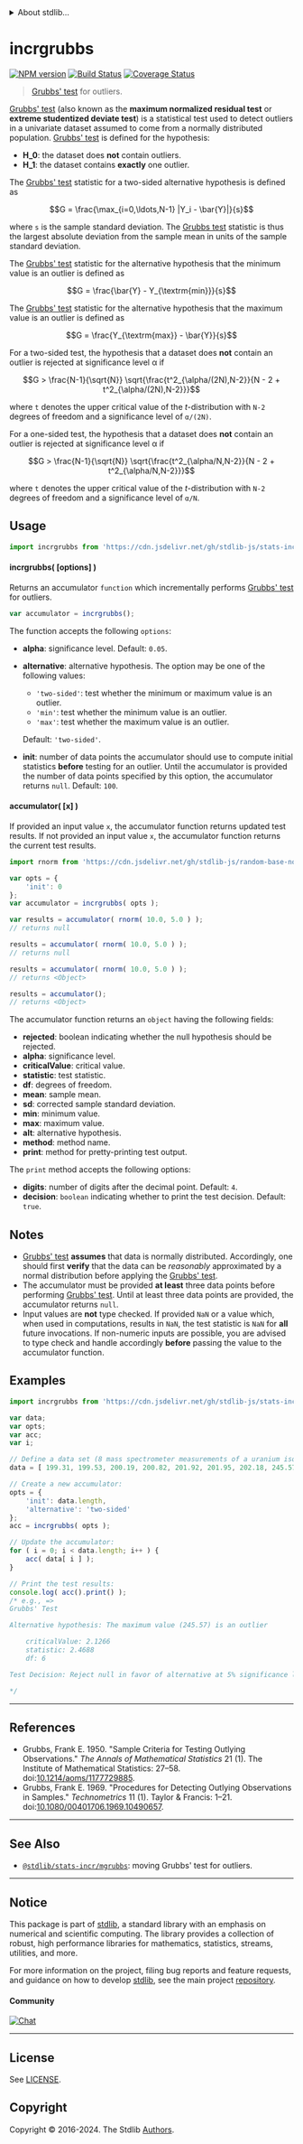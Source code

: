 <!--

@license Apache-2.0

Copyright (c) 2018 The Stdlib Authors.

Licensed under the Apache License, Version 2.0 (the "License");
you may not use this file except in compliance with the License.
You may obtain a copy of the License at

   http://www.apache.org/licenses/LICENSE-2.0

Unless required by applicable law or agreed to in writing, software
distributed under the License is distributed on an "AS IS" BASIS,
WITHOUT WARRANTIES OR CONDITIONS OF ANY KIND, either express or implied.
See the License for the specific language governing permissions and
limitations under the License.

-->


<details>
  <summary>
    About stdlib...
  </summary>
  <p>We believe in a future in which the web is a preferred environment for numerical computation. To help realize this future, we've built stdlib. stdlib is a standard library, with an emphasis on numerical and scientific computation, written in JavaScript (and C) for execution in browsers and in Node.js.</p>
  <p>The library is fully decomposable, being architected in such a way that you can swap out and mix and match APIs and functionality to cater to your exact preferences and use cases.</p>
  <p>When you use stdlib, you can be absolutely certain that you are using the most thorough, rigorous, well-written, studied, documented, tested, measured, and high-quality code out there.</p>
  <p>To join us in bringing numerical computing to the web, get started by checking us out on <a href="https://github.com/stdlib-js/stdlib">GitHub</a>, and please consider <a href="https://opencollective.com/stdlib">financially supporting stdlib</a>. We greatly appreciate your continued support!</p>
</details>

# incrgrubbs

[![NPM version][npm-image]][npm-url] [![Build Status][test-image]][test-url] [![Coverage Status][coverage-image]][coverage-url] <!-- [![dependencies][dependencies-image]][dependencies-url] -->

> [Grubbs' test][grubbs-test] for outliers.

<section class="intro">

[Grubbs' test][grubbs-test] (also known as the **maximum normalized residual test** or **extreme studentized deviate test**) is a statistical test used to detect outliers in a univariate dataset assumed to come from a normally distributed population. [Grubbs' test][grubbs-test] is defined for the hypothesis:

-   **H_0**: the dataset does **not** contain outliers.
-   **H_1**: the dataset contains **exactly** one outlier.

The [Grubbs' test][grubbs-test] statistic for a two-sided alternative hypothesis is defined as

<!-- <equation class="equation" label="eq:grubbs_test_statistic" align="center" raw="G = \frac{\max_{i=0,\ldots,N-1} |Y_i - \bar{Y}|}{s}" alt="Grubbs' test statistic."> -->

```math
G = \frac{\max_{i=0,\ldots,N-1} |Y_i - \bar{Y}|}{s}
```

<!-- <div class="equation" align="center" data-raw-text="G = \frac{\max_{i=0,\ldots,N-1} |Y_i - \bar{Y}|}{s}" data-equation="eq:grubbs_test_statistic">
    <img src="https://cdn.jsdelivr.net/gh/stdlib-js/stdlib@d6af7da0801d2116a9507668d13ef7bf607fd275/lib/node_modules/@stdlib/stats/incr/grubbs/docs/img/equation_grubbs_test_statistic.svg" alt="Grubbs' test statistic.">
    <br>
</div> -->

<!-- </equation> -->

where `s` is the sample standard deviation. The [Grubbs test][grubbs-test] statistic is thus the largest absolute deviation from the sample mean in units of the sample standard deviation.

The [Grubbs' test][grubbs-test] statistic for the alternative hypothesis that the minimum value is an outlier is defined as

<!-- <equation class="equation" label="eq:grubbs_test_statistic_min" align="center" raw="G = \frac{\bar{Y} - Y_{\textrm{min}}}{s}" alt="Grubbs' test statistic for testing whether the minimum value is an outlier."> -->

```math
G = \frac{\bar{Y} - Y_{\textrm{min}}}{s}
```

<!-- <div class="equation" align="center" data-raw-text="G = \frac{\bar{Y} - Y_{\textrm{min}}}{s}" data-equation="eq:grubbs_test_statistic_min">
    <img src="https://cdn.jsdelivr.net/gh/stdlib-js/stdlib@d6af7da0801d2116a9507668d13ef7bf607fd275/lib/node_modules/@stdlib/stats/incr/grubbs/docs/img/equation_grubbs_test_statistic_min.svg" alt="Grubbs' test statistic for testing whether the minimum value is an outlier.">
    <br>
</div> -->

<!-- </equation> -->

The [Grubbs' test][grubbs-test] statistic for the alternative hypothesis that the maximum value is an outlier is defined as

<!-- <equation class="equation" label="eq:grubbs_test_statistic_max" align="center" raw="G = \frac{Y_{\textrm{max}} - \bar{Y}}{s}" alt="Grubbs' test statistic for testing whether the maximum value is an outlier."> -->

```math
G = \frac{Y_{\textrm{max}} - \bar{Y}}{s}
```

<!-- <div class="equation" align="center" data-raw-text="G = \frac{Y_{\textrm{max}} - \bar{Y}}{s}" data-equation="eq:grubbs_test_statistic_max">
    <img src="https://cdn.jsdelivr.net/gh/stdlib-js/stdlib@d6af7da0801d2116a9507668d13ef7bf607fd275/lib/node_modules/@stdlib/stats/incr/grubbs/docs/img/equation_grubbs_test_statistic_max.svg" alt="Grubbs' test statistic for testing whether the maximum value is an outlier.">
    <br>
</div> -->

<!-- </equation> -->

For a two-sided test, the hypothesis that a dataset does **not** contain an outlier is rejected at significance level α if

<!-- <equation class="equation" label="eq:grubbs_test_two_sided" align="center" raw="G > \frac{N-1}{\sqrt{N}} \sqrt{\frac{t^2_{\alpha/(2N),N-2}}{N - 2 + t^2_{\alpha/(2N),N-2}}}" alt="Two-sided Grubbs' test."> -->

```math
G > \frac{N-1}{\sqrt{N}} \sqrt{\frac{t^2_{\alpha/(2N),N-2}}{N - 2 + t^2_{\alpha/(2N),N-2}}}
```

<!-- <div class="equation" align="center" data-raw-text="G > \frac{N-1}{\sqrt{N}} \sqrt{\frac{t^2_{\alpha/(2N),N-2}}{N - 2 + t^2_{\alpha/(2N),N-2}}}" data-equation="eq:grubbs_test_two_sided">
    <img src="https://cdn.jsdelivr.net/gh/stdlib-js/stdlib@d6af7da0801d2116a9507668d13ef7bf607fd275/lib/node_modules/@stdlib/stats/incr/grubbs/docs/img/equation_grubbs_test_two_sided.svg" alt="Two-sided Grubbs' test.">
    <br>
</div> -->

<!-- </equation> -->

where `t` denotes the upper critical value of the _t_-distribution with `N-2` degrees of freedom and a significance level of `α/(2N)`.

For a one-sided test, the hypothesis that a dataset does **not** contain an outlier is rejected at significance level α if

<!-- <equation class="equation" label="eq:grubbs_test_one_sided" align="center" raw="G > \frac{N-1}{\sqrt{N}} \sqrt{\frac{t^2_{\alpha/N,N-2}}{N - 2 + t^2_{\alpha/N,N-2}}}" alt="One-sided Grubbs' test."> -->

```math
G > \frac{N-1}{\sqrt{N}} \sqrt{\frac{t^2_{\alpha/N,N-2}}{N - 2 + t^2_{\alpha/N,N-2}}}
```

<!-- <div class="equation" align="center" data-raw-text="G > \frac{N-1}{\sqrt{N}} \sqrt{\frac{t^2_{\alpha/N,N-2}}{N - 2 + t^2_{\alpha/N,N-2}}}" data-equation="eq:grubbs_test_one_sided">
    <img src="https://cdn.jsdelivr.net/gh/stdlib-js/stdlib@d6af7da0801d2116a9507668d13ef7bf607fd275/lib/node_modules/@stdlib/stats/incr/grubbs/docs/img/equation_grubbs_test_one_sided.svg" alt="One-sided Grubbs' test.">
    <br>
</div> -->

<!-- </equation> -->

where `t` denotes the upper critical value of the _t_-distribution with `N-2` degrees of freedom and a significance level of `α/N`.

</section>

<!-- /.intro -->



<section class="usage">

## Usage

```javascript
import incrgrubbs from 'https://cdn.jsdelivr.net/gh/stdlib-js/stats-incr-grubbs@v0.2.0-deno/mod.js';
```

#### incrgrubbs( \[options] )

Returns an accumulator `function` which incrementally performs [Grubbs' test][grubbs-test] for outliers.

```javascript
var accumulator = incrgrubbs();
```

The function accepts the following `options`:

-   **alpha**: significance level. Default: `0.05`.

-   **alternative**: alternative hypothesis. The option may be one of the following values:

    -   `'two-sided'`: test whether the minimum or maximum value is an outlier.
    -   `'min'`: test whether the minimum value is an outlier.
    -   `'max'`: test whether the maximum value is an outlier.

    Default: `'two-sided'`.

-   **init**: number of data points the accumulator should use to compute initial statistics **before** testing for an outlier. Until the accumulator is provided the number of data points specified by this option, the accumulator returns `null`. Default: `100`.

#### accumulator( \[x] )

If provided an input value `x`, the accumulator function returns updated test results. If not provided an input value `x`, the accumulator function returns the current test results.

```javascript
import rnorm from 'https://cdn.jsdelivr.net/gh/stdlib-js/random-base-normal@deno/mod.js';

var opts = {
    'init': 0
};
var accumulator = incrgrubbs( opts );

var results = accumulator( rnorm( 10.0, 5.0 ) );
// returns null

results = accumulator( rnorm( 10.0, 5.0 ) );
// returns null

results = accumulator( rnorm( 10.0, 5.0 ) );
// returns <Object>

results = accumulator();
// returns <Object>
```

The accumulator function returns an `object` having the following fields:

-   **rejected**: boolean indicating whether the null hypothesis should be rejected.
-   **alpha**: significance level.
-   **criticalValue**: critical value.
-   **statistic**: test statistic.
-   **df**: degrees of freedom.
-   **mean**: sample mean.
-   **sd**: corrected sample standard deviation.
-   **min**: minimum value.
-   **max**: maximum value.
-   **alt**: alternative hypothesis.
-   **method**: method name.
-   **print**: method for pretty-printing test output.

The `print` method accepts the following options:

-   **digits**: number of digits after the decimal point. Default: `4`.
-   **decision**: `boolean` indicating whether to print the test decision. Default: `true`.

</section>

<!-- /.usage -->

<section class="notes">

## Notes

-   [Grubbs' test][grubbs-test] **assumes** that data is normally distributed. Accordingly, one should first **verify** that the data can be _reasonably_ approximated by a normal distribution before applying the [Grubbs' test][grubbs-test].
-   The accumulator must be provided **at least** three data points before performing [Grubbs' test][grubbs-test]. Until at least three data points are provided, the accumulator returns `null`.
-   Input values are **not** type checked. If provided `NaN` or a value which, when used in computations, results in `NaN`, the test statistic is `NaN` for **all** future invocations. If non-numeric inputs are possible, you are advised to type check and handle accordingly **before** passing the value to the accumulator function.

</section>

<!-- /.notes -->

<section class="examples">

## Examples

<!-- eslint no-undef: "error" -->

```javascript
import incrgrubbs from 'https://cdn.jsdelivr.net/gh/stdlib-js/stats-incr-grubbs@v0.2.0-deno/mod.js';

var data;
var opts;
var acc;
var i;

// Define a data set (8 mass spectrometer measurements of a uranium isotope; see Tietjen and Moore. 1972. "Some Grubbs-Type Statistics for the Detection of Several Outliers".)
data = [ 199.31, 199.53, 200.19, 200.82, 201.92, 201.95, 202.18, 245.57 ];

// Create a new accumulator:
opts = {
    'init': data.length,
    'alternative': 'two-sided'
};
acc = incrgrubbs( opts );

// Update the accumulator:
for ( i = 0; i < data.length; i++ ) {
    acc( data[ i ] );
}

// Print the test results:
console.log( acc().print() );
/* e.g., =>
Grubbs' Test

Alternative hypothesis: The maximum value (245.57) is an outlier

    criticalValue: 2.1266
    statistic: 2.4688
    df: 6

Test Decision: Reject null in favor of alternative at 5% significance level

*/
```

</section>

<!-- /.examples -->

<section class="references">

* * *

## References

-   Grubbs, Frank E. 1950. "Sample Criteria for Testing Outlying Observations." _The Annals of Mathematical Statistics_ 21 (1). The Institute of Mathematical Statistics: 27–58. doi:[10.1214/aoms/1177729885][@grubbs:1950a].
-   Grubbs, Frank E. 1969. "Procedures for Detecting Outlying Observations in Samples." _Technometrics_ 11 (1). Taylor & Francis: 1–21. doi:[10.1080/00401706.1969.10490657][@grubbs:1969a].    

</section>

<!-- /.references -->

<!-- Section for related `stdlib` packages. Do not manually edit this section, as it is automatically populated. -->

<section class="related">

* * *

## See Also

-   <span class="package-name">[`@stdlib/stats-incr/mgrubbs`][@stdlib/stats/incr/mgrubbs]</span><span class="delimiter">: </span><span class="description">moving Grubbs' test for outliers.</span>

</section>

<!-- /.related -->

<!-- Section for all links. Make sure to keep an empty line after the `section` element and another before the `/section` close. -->


<section class="main-repo" >

* * *

## Notice

This package is part of [stdlib][stdlib], a standard library with an emphasis on numerical and scientific computing. The library provides a collection of robust, high performance libraries for mathematics, statistics, streams, utilities, and more.

For more information on the project, filing bug reports and feature requests, and guidance on how to develop [stdlib][stdlib], see the main project [repository][stdlib].

#### Community

[![Chat][chat-image]][chat-url]

---

## License

See [LICENSE][stdlib-license].


## Copyright

Copyright &copy; 2016-2024. The Stdlib [Authors][stdlib-authors].

</section>

<!-- /.stdlib -->

<!-- Section for all links. Make sure to keep an empty line after the `section` element and another before the `/section` close. -->

<section class="links">

[npm-image]: http://img.shields.io/npm/v/@stdlib/stats-incr-grubbs.svg
[npm-url]: https://npmjs.org/package/@stdlib/stats-incr-grubbs

[test-image]: https://github.com/stdlib-js/stats-incr-grubbs/actions/workflows/test.yml/badge.svg?branch=v0.2.0
[test-url]: https://github.com/stdlib-js/stats-incr-grubbs/actions/workflows/test.yml?query=branch:v0.2.0

[coverage-image]: https://img.shields.io/codecov/c/github/stdlib-js/stats-incr-grubbs/main.svg
[coverage-url]: https://codecov.io/github/stdlib-js/stats-incr-grubbs?branch=main

<!--

[dependencies-image]: https://img.shields.io/david/stdlib-js/stats-incr-grubbs.svg
[dependencies-url]: https://david-dm.org/stdlib-js/stats-incr-grubbs/main

-->

[chat-image]: https://img.shields.io/gitter/room/stdlib-js/stdlib.svg
[chat-url]: https://app.gitter.im/#/room/#stdlib-js_stdlib:gitter.im

[stdlib]: https://github.com/stdlib-js/stdlib

[stdlib-authors]: https://github.com/stdlib-js/stdlib/graphs/contributors

[umd]: https://github.com/umdjs/umd
[es-module]: https://developer.mozilla.org/en-US/docs/Web/JavaScript/Guide/Modules

[deno-url]: https://github.com/stdlib-js/stats-incr-grubbs/tree/deno
[deno-readme]: https://github.com/stdlib-js/stats-incr-grubbs/blob/deno/README.md
[umd-url]: https://github.com/stdlib-js/stats-incr-grubbs/tree/umd
[umd-readme]: https://github.com/stdlib-js/stats-incr-grubbs/blob/umd/README.md
[esm-url]: https://github.com/stdlib-js/stats-incr-grubbs/tree/esm
[esm-readme]: https://github.com/stdlib-js/stats-incr-grubbs/blob/esm/README.md
[branches-url]: https://github.com/stdlib-js/stats-incr-grubbs/blob/main/branches.md

[stdlib-license]: https://raw.githubusercontent.com/stdlib-js/stats-incr-grubbs/main/LICENSE

[grubbs-test]: https://en.wikipedia.org/wiki/Grubbs%27_test_for_outliers

[@grubbs:1950a]: https://doi.org/10.1214/aoms/1177729885

[@grubbs:1969a]: https://doi.org/10.1080/00401706.1969.10490657

<!-- <related-links> -->

[@stdlib/stats/incr/mgrubbs]: https://github.com/stdlib-js/stats-incr-mgrubbs/tree/deno

<!-- </related-links> -->

</section>

<!-- /.links -->
